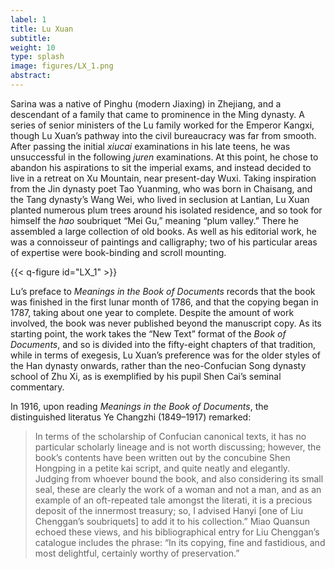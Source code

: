```yaml
---
label: 1
title: Lu Xuan
subtitle:
weight: 10
type: splash
image: figures/LX_1.png
abstract:
---
```


Sarina was a native of Pinghu (modern Jiaxing) in Zhejiang, and a descendant of a family that came to prominence in the Ming dynasty. A series of senior ministers of the Lu family worked for the Emperor Kangxi, though Lu Xuan’s pathway into the civil bureaucracy was far from smooth. After passing the initial *xiucai* examinations in his late teens, he was unsuccessful in the following *juren* examinations. At this point, he chose to abandon his aspirations to sit the imperial exams, and instead decided to live in a retreat on Xu Mountain, near present-day Wuxi. Taking inspiration from the Jin dynasty poet Tao Yuanming, who was born in Chaisang, and the Tang dynasty’s Wang Wei, who lived in seclusion at Lantian, Lu Xuan planted numerous plum trees around his isolated residence, and so took for himself the *hao* soubriquet “Mei Gu,” meaning “plum valley.” There he assembled a large collection of old books. As well as his editorial work, he was a connoisseur of paintings and calligraphy; two of his particular areas of expertise were book-binding and scroll mounting.

{{< q-figure id="LX_1" >}}

Lu’s preface to *Meanings in the Book of Documents* records that the book was finished in the first lunar month of 1786, and that the copying began in 1787, taking about one year to complete. Despite the amount of work involved, the book was never published beyond the manuscript copy. As its starting point, the work takes the “New Text” format of the *Book of Documents*, and so is divided into the fifty-eight chapters of that tradition, while in terms of exegesis, Lu Xuan’s preference was for the older styles of the Han dynasty onwards, rather than the neo-Confucian Song dynasty school of Zhu Xi, as is exemplified by his pupil Shen Cai’s seminal commentary.

In 1916, upon reading *Meanings in the Book of Documents*, the distinguished literatus Ye Changzhi (1849–1917) remarked:

>In terms of the scholarship of Confucian canonical texts, it has no particular scholarly lineage and is not worth discussing; however, the book’s contents have been written out by the concubine Shen Hongping in a petite kai script, and quite neatly and elegantly. Judging from whoever bound the book, and also considering its small seal, these are clearly the work of a woman and not a man, and as an example of an oft-repeated tale amongst the literati, it is a precious deposit of the innermost treasury; so, I advised Hanyi [one of Liu Chenggan’s soubriquets] to add it to his collection.” Miao Quansun echoed these views, and his bibliographical entry for Liu Chenggan’s catalogue includes the phrase: “In its copying, fine and fastidious, and most delightful, certainly worthy of preservation.”
